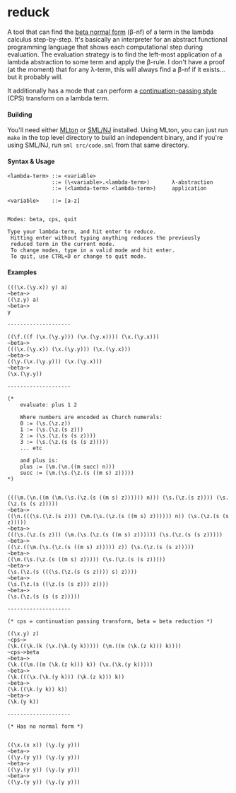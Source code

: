 reduck
======

A tool that can find the [beta normal form](http://en.wikipedia.org/wiki/Beta_normal_form) (β-nf) of a term in the lambda calculus step-by-step. It's basically an interpreter for an abstract functional programming language that shows each computational step during evaluation. The evaluation strategy is to find the left-most application of a lambda abstraction to some term and apply the β-rule. I don't have a proof (at the moment) that for any λ-term, this will always find a β-nf if it exists... but it probably will. 

It additionally has a mode that can perform a [continuation-passing style](http://en.wikipedia.org/wiki/Continuation-passing_style) (CPS) transform on a lambda term.

#### Building

You'll need either [MLton](http://mlton.org) or [SML/NJ](http://www.smlnj.org) installed. Using MLton, you can just run `make` in the top level directory to build an independent binary, and if you're using SML/NJ, run `sml src/code.sml` from that same directory.

#### Syntax & Usage

    <lambda-term> ::= <variable>
                  ::= (\<variable>.<lambda-term>)       λ-abstraction
                  ::= (<lambda-term> <lambda-term>)     application

    <variable>    ::= [a-z]


    Modes: beta, cps, quit

    Type your lambda-term, and hit enter to reduce.
     Hitting enter without typing anything reduces the previously
     reduced term in the current mode.
     To change modes, type in a valid mode and hit enter. 
     To quit, use CTRL+D or change to quit mode.

#### Examples


    (((\x.(\y.x)) y) a)
    ~beta~>
    ((\z.y) a)
    ~beta~>
    y

    --------------------

    ((\f.((f (\x.(\y.y))) (\x.(\y.x)))) (\x.(\y.x)))
    ~beta~>
    (((\x.(\y.x)) (\x.(\y.y))) (\x.(\y.x)))
    ~beta~>
    ((\y.(\x.(\y.y))) (\x.(\y.x)))
    ~beta~>
    (\x.(\y.y))

    --------------------

    (* 
        evaluate: plus 1 2
        
        Where numbers are encoded as Church numerals:
        0 := (\s.(\z.z))
        1 := (\s.(\z.(s z))) 
        2 := (\s.(\z.(s (s z))))  
        3 := (\s.(\z.(s (s (s z)))))
        ... etc 

        and plus is:
        plus := (\m.(\n.((m succ) n)))
        succ := (\m.(\s.(\z.(s ((m s) z)))))   
    *)


    (((\m.(\n.((m (\m.(\s.(\z.(s ((m s) z)))))) n))) (\s.(\z.(s z)))) (\s.(\z.(s (s z)))))
    ~beta~>
    ((\n.(((\s.(\z.(s z))) (\m.(\s.(\z.(s ((m s) z)))))) n)) (\s.(\z.(s (s z)))))
    ~beta~>
    (((\s.(\z.(s z))) (\m.(\s.(\z.(s ((m s) z)))))) (\s.(\z.(s (s z)))))
    ~beta~>
    ((\z.((\m.(\s.(\z.(s ((m s) z))))) z)) (\s.(\z.(s (s z)))))
    ~beta~>
    ((\m.(\s.(\z.(s ((m s) z))))) (\s.(\z.(s (s z)))))
    ~beta~>
    (\s.(\z.(s (((\s.(\z.(s (s z)))) s) z))))
    ~beta~>
    (\s.(\z.(s ((\z.(s (s z))) z))))
    ~beta~>
    (\s.(\z.(s (s (s z)))))

    --------------------

    (* cps = continuation passing transform, beta = beta reduction *)

    ((\x.y) z)
    ~cps~>
    (\k.((\k.(k (\x.(\k.(y k))))) (\m.((m (\k.(z k))) k))))
    ~cps~>beta
    ~beta~>
    (\k.((\m.((m (\k.(z k))) k)) (\x.(\k.(y k)))))
    ~beta~>
    (\k.(((\x.(\k.(y k))) (\k.(z k))) k))
    ~beta~>
    (\k.((\k.(y k)) k))
    ~beta~>
    (\k.(y k))

    --------------------

    (* Has no normal form *)


    ((\x.(x x)) (\y.(y y)))
    ~beta~>
    ((\y.(y y)) (\y.(y y)))
    ~beta~>
    ((\y.(y y)) (\y.(y y)))
    ~beta~>
    ((\y.(y y)) (\y.(y y)))

    
